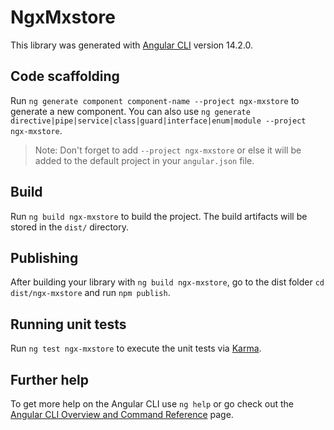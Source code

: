 # NgxMxstore

This library was generated with [Angular CLI](https://github.com/angular/angular-cli) version 14.2.0.

## Code scaffolding

Run `ng generate component component-name --project ngx-mxstore` to generate a new component. You can also use `ng generate directive|pipe|service|class|guard|interface|enum|module --project ngx-mxstore`.
> Note: Don't forget to add `--project ngx-mxstore` or else it will be added to the default project in your `angular.json` file. 

## Build

Run `ng build ngx-mxstore` to build the project. The build artifacts will be stored in the `dist/` directory.

## Publishing

After building your library with `ng build ngx-mxstore`, go to the dist folder `cd dist/ngx-mxstore` and run `npm publish`.

## Running unit tests

Run `ng test ngx-mxstore` to execute the unit tests via [Karma](https://karma-runner.github.io).

## Further help

To get more help on the Angular CLI use `ng help` or go check out the [Angular CLI Overview and Command Reference](https://angular.io/cli) page.
